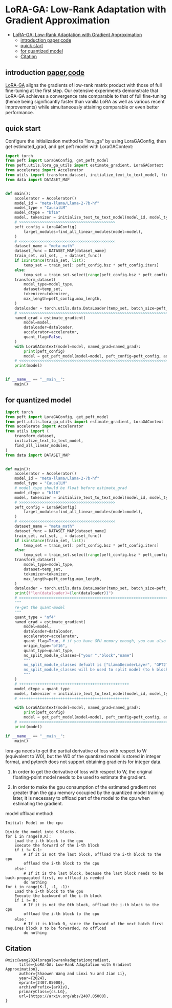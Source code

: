 # LoRA-GA: Low-Rank Adaptation with Gradient Approximation

- [LoRA-GA: Low-Rank Adaptation with Gradient Approximation](#lora-ga-low-rank-adaptation-with-gradient-approximation)
  - [introduction paper,code](#introduction-papercode)
  - [quick start](#quick-start)
  - [for quantized model](#for-quantized-model)
  - [Citation](#citation)

## introduction [paper](https://arxiv.org/abs/2407.05000),[code](https://github.com/Outsider565/LoRA-GA)

[LoRA-GA](https://arxiv.org/abs/2407.05000) aligns the gradients of low-rank matrix product with those of full fine-tuning at the first step. Our extensive experiments demonstrate that LoRA-GA achieves a convergence rate comparable to that of full fine-tuning (hence being significantly faster than vanilla LoRA as well as various recent improvements) while simultaneously attaining comparable or even better performance.

## quick start

Configure the initialization method to "lora_ga" by using LoraGAConfig, then get estimated_grad, and get peft model with LoraGAContext:

```python
import torch
from peft import LoraGAConfig, get_peft_model
from peft.utils.lora_ga_utils import estimate_gradient, LoraGAContext
from accelerate import Accelerator
from utils import transform_dataset, initialize_text_to_text_model, find_all_linear_modules
from data import DATASET_MAP


def main():
    accelerator = Accelerator()
    model_id = "meta-llama/Llama-2-7b-hf"
    model_type = "CausalLM"
    model_dtype = "bf16"
    model, tokenizer = initialize_text_to_text_model(model_id, model_type, model_dtype, flash_attention=True)
    # >>>>>>>>>>>>>>>>>>>>>>>>>>>>>>>>>>>>>>>>>>
    peft_config = LoraGAConfig(
        target_modules=find_all_linear_modules(model=model),
    )
    # <<<<<<<<<<<<<<<<<<<<<<<<<<<<<<<<<<<<<<<<<<
    dataset_name = "meta_math"
    dataset_func = DATASET_MAP[dataset_name]
    train_set, val_set, _ = dataset_func()
    if isinstance(train_set, list):
        temp_set = train_set[: peft_config.bsz * peft_config.iters]
    else:
        temp_set = train_set.select(range(peft_config.bsz * peft_config.iters))
    transform_dataset(
        model_type=model_type,
        dataset=temp_set,
        tokenizer=tokenizer,
        max_length=peft_config.max_length,
    )
    dataloader = torch.utils.data.DataLoader(temp_set, batch_size=peft_config.bsz)
    # >>>>>>>>>>>>>>>>>>>>>>>>>>>>>>>>>>>>>>>>>>>>>>>>>>>>>>>>>>>>>>>>>>>>
    named_grad = estimate_gradient(
        model=model,
        dataloader=dataloader,
        accelerator=accelerator,
        quant_flag=False,
    )
    with LoraGAContext(model=model, named_grad=named_grad):
        print(peft_config)
        model = get_peft_model(model=model, peft_config=peft_config, adapter_name="default")
    # <<<<<<<<<<<<<<<<<<<<<<<<<<<<<<<<<<<<<<<<<<<<<<<<<<<<<<<<<<<<<<<<<<<<<<
    print(model)


if __name__ == "__main__":
    main()

```

## for quantized model

```python
import torch
from peft import LoraGAConfig, get_peft_model
from peft.utils.lora_ga_utils import estimate_gradient, LoraGAContext
from accelerate import Accelerator
from utils import (
    transform_dataset,
    initialize_text_to_text_model,
    find_all_linear_modules,
)
from data import DATASET_MAP


def main():
    accelerator = Accelerator()
    model_id = "meta-llama/Llama-2-7b-hf"
    model_type = "CausalLM"
    # model_type should be float before estimate_grad
    model_dtype = "bf16"
    model, tokenizer = initialize_text_to_text_model(model_id, model_type, model_dtype, flash_attention=False)
    # >>>>>>>>>>>>>>>>>>>>>>>>>>>>>>>>>>>>>>>>>>
    peft_config = LoraGAConfig(
        target_modules=find_all_linear_modules(model=model),
    )
    # <<<<<<<<<<<<<<<<<<<<<<<<<<<<<<<<<<<<<<<<<<
    dataset_name = "meta_math"
    dataset_func = DATASET_MAP[dataset_name]
    train_set, val_set, _ = dataset_func()
    if isinstance(train_set, list):
        temp_set = train_set[: peft_config.bsz * peft_config.iters]
    else:
        temp_set = train_set.select(range(peft_config.bsz * peft_config.iters))
    transform_dataset(
        model_type=model_type,
        dataset=temp_set,
        tokenizer=tokenizer,
        max_length=peft_config.max_length,
    )
    dataloader = torch.utils.data.DataLoader(temp_set, batch_size=peft_config.bsz)
    print(f"len(dataloader)={len(dataloader)}")
    # >>>>>>>>>>>>>>>>>>>>>>>>>>>>>>>>>>>>>>>>>>>>>>>>>>>>>>>>>>>>>>>>>>>>
    """
    re-get the quant-model
    """
    quant_type = "nf4"
    named_grad = estimate_gradient(
        model=model,
        dataloader=dataloader,
        accelerator=accelerator,
        quant_flag=True, # if you have GPU memory enough, you can also set quant_flag=Ture to acclerate estimate_gradient
        origin_type="bf16",
        quant_type=quant_type,
        no_split_module_classes=["your ","block","name"]
        """
        no_split_module_classes defualt is ["LlamaDecoderLayer", "GPT2TransformerBlock", "T5Block", "GPT2Block","FlaxGPT2Block",]
        no_split_module_classes will be used to split model (to k block) for offload.
        """
    )
    # ++++++++++++++++++++++++++++++++++++++++++++++++
    model_dtype = quant_type
    model, tokenizer = initialize_text_to_text_model(model_id, model_type, model_dtype, flash_attention=False)
    # ++++++++++++++++++++++++++++++++++++++++++++++++

    with LoraGAContext(model=model, named_grad=named_grad):
        print(peft_config)
        model = get_peft_model(model=model, peft_config=peft_config, adapter_name="default")
    # <<<<<<<<<<<<<<<<<<<<<<<<<<<<<<<<<<<<<<<<<<<<<<<<<<<<<<<<<<<<<<<<<<<<<<
    print(model)

if __name__ == "__main__":
    main()

```

lora-ga needs to get the partial derivative of loss with respect to W (equivalent to W0),
but the W0 of the quantized model is stored in integer format,
and pytorch does not support obtaining gradients for integer data.

1. In order to get the derivative of loss with respect to W, the original floating-point model
   needs to be used to estimate the gradient.

2. In order to make the gpu consumption of the estimated gradient not greater than the gpu memory occupied by
   the quantized model training later,
   it is necessary to offload part of the model to the cpu when estimating the gradient.

model offload method:

```pytoon
Initial: Model on the cpu

Divide the model into K blocks.
for i in range(0,K):
    Load the i-th block to the gpu
    Execute the forward of the i-th block
    if i != K-1:
        # If it is not the last block, offload the i-th block to the cpu
        offload the i-th block to the cpu
    else：
        # If it is the last block, because the last block needs to be back-propagated first, no offload is needed
        do nothing
for i in range(K-1, -1, -1):
    Load the i-th block to the gpu
    Execute the backward of the i-th block
    if i != 0:
        # If it is not the 0th block, offload the i-th block to the cpu
        offload the i-th block to the cpu
    else：
        # If it is block 0, since the forward of the next batch first requires block 0 to be forwarded, no offload
        do nothing
```

## Citation
```
@misc{wang2024loragalowrankadaptationgradient,
      title={LoRA-GA: Low-Rank Adaptation with Gradient Approximation}, 
      author={Shaowen Wang and Linxi Yu and Jian Li},
      year={2024},
      eprint={2407.05000},
      archivePrefix={arXiv},
      primaryClass={cs.LG},
      url={https://arxiv.org/abs/2407.05000}, 
}
```